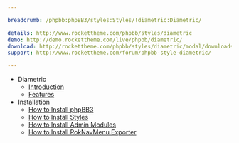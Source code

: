```yaml
---

breadcrumb: /phpbb:phpBB3/styles:Styles/!diametric:Diametric/

details: http://www.rockettheme.com/phpbb/styles/diametric
demo: http://demo.rockettheme.com/live/phpbb/diametric/
download: http://rockettheme.com/phpbb/styles/diametric/modal/downloads
support: http://www.rockettheme.com/forum/phpbb-style-diametric/

---
```


* Diametric
	* [Introduction](INDEX.md#introduction)
	* [Features](INDEX.md#features)
* Installation
	* [How to Install phpBB3](../../start/install.md)
	* [How to Install Styles](../../start/styles.md)
	* [How to Install Admin Modules](../../start/styles.md#installing-administrative-modules)
	* [How to Install RokNavMenu Exporter](../../modules/roknavmenu.md)